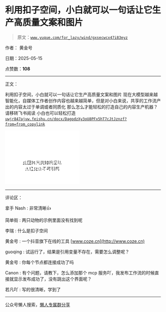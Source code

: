 # 利用扣子空间，小白就可以一句话让它生产高质量文案和图片

> 原文：[`www.yuque.com/for_lazy/wind/gxsecwcx47i83eyz`](https://www.yuque.com/for_lazy/wind/gxsecwcx47i83eyz)

作者： 黄金号

日期：2025-05-15

点赞数：**108**

* * *

正文：

利用扣子空间，小白就可以一句话让它生产高质量文案和图片
现在大模型越来越智能化，自媒体工作者创作内容也越来越简单，但是对小白来说，共享的工作流产出的内容太过于单调或者同质化
那么怎么才能轻松的打造自己的内容生产机器？ 请移转飞书阅读 小白也可以轻松打造 [`uwjr847ajvw.feishu.cn/docx/DagpdzXy3oU8PFx5hT7cJtJznzf?from=from_copylink`](https://uwjr847ajvw.feishu.cn/docx/DagpdzXy3oU8PFx5hT7cJtJznzf?from=from_copylink)

![](img/5566c23d6e4801f48296fba7005482b6.png "None")

* * *

评论区：

拿手 Nash : 非常清晰👍

简单街 : 两只动物的示例里面没有找到呢

李瑞 : 什么是扣子空间

黄金号 : 一个抖音旗下在线的工具 [www.coze.cn](http://www.coze.cn)

guoqing : 试运行了，结果是引用变量不存在，需要怎么调整呢？

黄金号 : 你每个节点都连接成功了吗

Canon : 有个问题，请教下，怎么添加那个 mcp 服务吖，我发布工作流的时候直接就显示发布成功了，没有跳出这个界面呢？

若凡吖 : 写的很清晰，学到了

* * *

公众号懒人搜索，[懒人专属群分享](https://lazybook.fun/#/blog/group)
